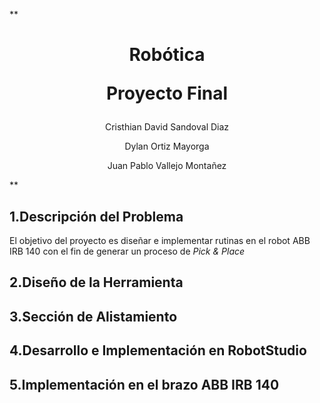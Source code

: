 **<div align="center">
<h1> Robótica
 
 Proyecto Final
 

</div>
<p align="center">
 Cristhian David Sandoval Diaz
</p>
<p align="center">
 Dylan Ortiz Mayorga
</p>
<p align="center">
 Juan Pablo Vallejo Montañez
</p>**

<h2>
 1.Descripción del Problema
</h2> 

El objetivo del proyecto es diseñar e implementar rutinas en el robot ABB IRB 140 con el fin de generar un proceso de *Pick & Place*

<h2>
 2.Diseño de la Herramienta
</h2>

<h2>
 3.Sección de Alistamiento
</h2>

<h2>
 4.Desarrollo e Implementación en RobotStudio
</h2>

<h2>
 5.Implementación en el brazo ABB IRB 140
</h2>
